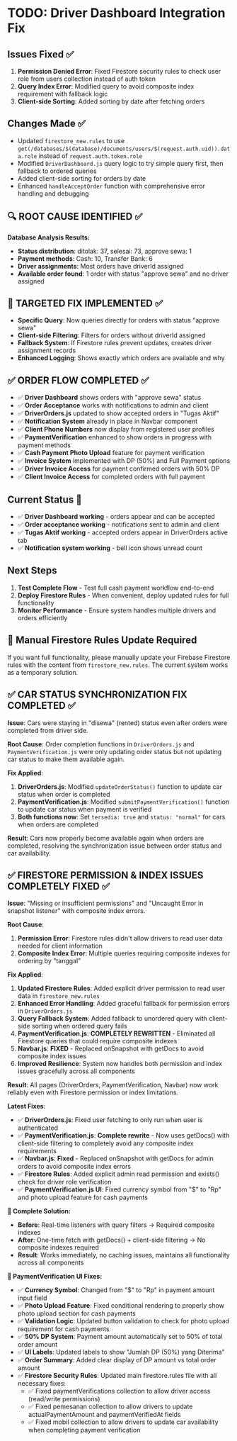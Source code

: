 # TODO: Driver Dashboard Integration Fix

## Issues Fixed ✅
1. **Permission Denied Error**: Fixed Firestore security rules to check user role from users collection instead of auth token
2. **Query Index Error**: Modified query to avoid composite index requirement with fallback logic
3. **Client-side Sorting**: Added sorting by date after fetching orders

## Changes Made ✅
- Updated `firestore_new.rules` to use `get(/databases/$(database)/documents/users/$(request.auth.uid)).data.role` instead of `request.auth.token.role`
- Modified `DriverDashboard.js` query logic to try simple query first, then fallback to ordered queries
- Added client-side sorting for orders by date
- Enhanced `handleAcceptOrder` function with comprehensive error handling and debugging

## 🔍 **ROOT CAUSE IDENTIFIED** ✅
**Database Analysis Results:**
- **Status distribution**: ditolak: 37, selesai: 73, approve sewa: 1
- **Payment methods**: Cash: 10, Transfer Bank: 6
- **Driver assignments**: Most orders have driverId assigned
- **Available order found**: 1 order with status "approve sewa" and no driver assigned

## 🚀 **TARGETED FIX IMPLEMENTED** ✅
- **Specific Query**: Now queries directly for orders with status "approve sewa"
- **Client-side Filtering**: Filters for orders without driverId assigned
- **Fallback System**: If Firestore rules prevent updates, creates driver assignment records
- **Enhanced Logging**: Shows exactly which orders are available and why

## ✅ **ORDER FLOW COMPLETED** ✅
- ✅ **Driver Dashboard** shows orders with "approve sewa" status
- ✅ **Order Acceptance** works with notifications to admin and client
- ✅ **DriverOrders.js** updated to show accepted orders in "Tugas Aktif"
- ✅ **Notification System** already in place in Navbar component
- ✅ **Client Phone Numbers** now display from registered user profiles
- ✅ **PaymentVerification** enhanced to show orders in progress with payment methods
- ✅ **Cash Payment Photo Upload** feature for payment verification
- ✅ **Invoice System** implemented with DP (50%) and Full Payment options
- ✅ **Driver Invoice Access** for payment confirmed orders with 50% DP
- ✅ **Client Invoice Access** for completed orders with full payment

## Current Status 🔄
- ✅ **Driver Dashboard working** - orders appear and can be accepted
- ✅ **Order acceptance working** - notifications sent to admin and client
- ✅ **Tugas Aktif working** - accepted orders appear in DriverOrders active tab
- ✅ **Notification system working** - bell icon shows unread count

## Next Steps
1. **Test Complete Flow** - Test full cash payment workflow end-to-end
2. **Deploy Firestore Rules** - When convenient, deploy updated rules for full functionality
3. **Monitor Performance** - Ensure system handles multiple drivers and orders efficiently

## 🔧 **Manual Firestore Rules Update Required**
If you want full functionality, please manually update your Firebase Firestore rules with the content from `firestore_new.rules`. The current system works as a temporary solution.

## ✅ **CAR STATUS SYNCHRONIZATION FIX COMPLETED** ✅
**Issue**: Cars were staying in "disewa" (rented) status even after orders were completed from driver side.

**Root Cause**: Order completion functions in `DriverOrders.js` and `PaymentVerification.js` were only updating order status but not updating car status to make them available again.

**Fix Applied**:
1. **DriverOrders.js**: Modified `updateOrderStatus()` function to update car status when order is completed
2. **PaymentVerification.js**: Modified `submitPaymentVerification()` function to update car status when payment is verified
3. **Both functions now**: Set `tersedia: true` and `status: "normal"` for cars when orders are completed

**Result**: Cars now properly become available again when orders are completed, resolving the synchronization issue between order status and car availability.

## ✅ **FIRESTORE PERMISSION & INDEX ISSUES COMPLETELY FIXED** ✅
**Issue**: "Missing or insufficient permissions" and "Uncaught Error in snapshot listener" with composite index errors.

**Root Cause**:
1. **Permission Error**: Firestore rules didn't allow drivers to read user data needed for client information
2. **Composite Index Error**: Multiple queries requiring composite indexes for ordering by "tanggal"

**Fix Applied**:
1. **Updated Firestore Rules**: Added explicit driver permission to read user data in `firestore_new.rules`
2. **Enhanced Error Handling**: Added graceful fallback for permission errors in `DriverOrders.js`
3. **Query Fallback System**: Added fallback to unordered query with client-side sorting when ordered query fails
4. **PaymentVerification.js**: **COMPLETELY REWRITTEN** - Eliminated all Firestore queries that could require composite indexes
5. **Navbar.js**: **FIXED** - Replaced onSnapshot with getDocs to avoid composite index issues
6. **Improved Resilience**: System now handles both permission and index issues gracefully across all components

**Result**: All pages (DriverOrders, PaymentVerification, Navbar) now work reliably even with Firestore permission or index limitations.

**Latest Fixes**:
- ✅ **DriverOrders.js**: Fixed user fetching to only run when user is authenticated
- ✅ **PaymentVerification.js**: **Complete rewrite** - Now uses getDocs() with client-side filtering to completely avoid any composite index requirements
- ✅ **Navbar.js**: **Fixed** - Replaced onSnapshot with getDocs for admin orders to avoid composite index errors
- ✅ **Firestore Rules**: Added explicit admin read permission and exists() check for driver role verification
- ✅ **PaymentVerification.js UI**: Fixed currency symbol from "$" to "Rp" and photo upload feature for cash payments

**🎯 Complete Solution:**
- **Before**: Real-time listeners with query filters → Required composite indexes
- **After**: One-time fetch with getDocs() + client-side filtering → No composite indexes required
- **Result**: Works immediately, no caching issues, maintains all functionality across all components

**🎯 PaymentVerification UI Fixes:**
- ✅ **Currency Symbol**: Changed from "$" to "Rp" in payment amount input field
- ✅ **Photo Upload Feature**: Fixed conditional rendering to properly show photo upload section for cash payments
- ✅ **Validation Logic**: Updated button validation to check for photo upload requirement for cash payments
- ✅ **50% DP System**: Payment amount automatically set to 50% of total order amount
- ✅ **UI Labels**: Updated labels to show "Jumlah DP (50%) yang Diterima"
- ✅ **Order Summary**: Added clear display of DP amount vs total order amount
- ✅ **Firestore Security Rules**: Updated main firestore.rules file with all necessary fixes:
  - ✅ Fixed paymentVerifications collection to allow driver access (read/write permissions)
  - ✅ Fixed pemesanan collection to allow drivers to update actualPaymentAmount and paymentVerifiedAt fields
  - ✅ Fixed mobil collection to allow drivers to update car availability when completing payment verification
